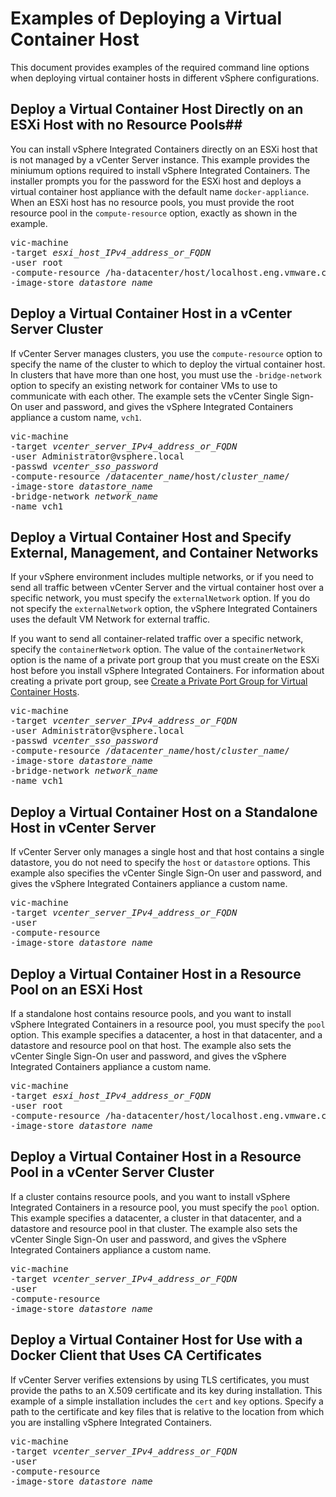 # Examples of Deploying a Virtual Container Host #

This document provides examples of the required command line options when deploying virtual container hosts in different vSphere configurations.

## Deploy a Virtual Container Host Directly on an ESXi Host with no Resource Pools##

You can install vSphere Integrated Containers directly on an ESXi host that is not managed by a vCenter Server instance. This example provides the miniumum options required to install vSphere Integrated Containers. The installer prompts you for the password for the ESXi host and deploys a virtual container host appliance with the default name `docker-appliance`. When an ESXi host has no resource pools, you must provide the root resource pool in the `compute-resource` option, exactly as shown in the example.
  
<pre>vic-machine
-target <i>esxi_host_IPv4_address_or_FQDN</i>
-user root
-compute-resource /ha-datacenter/host/localhost.eng.vmware.com/Resources/
-image-store <i>datastore_name</i>
</pre>

## Deploy a Virtual Container Host in a vCenter Server Cluster ##

If vCenter Server manages clusters, you use the `compute-resource` option to specify the name of the cluster to which to deploy the virtual container host. In clusters that have more than one host, you must use the `-bridge-network` option to specify an existing network for container VMs to use to communicate with each other. The example sets the vCenter Single Sign-On user and password, and gives the vSphere Integrated Containers appliance a custom name, `vch1`.
<pre>vic-machine
-target <i>vcenter_server_IPv4_address_or_FQDN</i>
-user Administrator@vsphere.local
-passwd <i>vcenter_sso_password</i>
-compute-resource /<i>datacenter_name</i>/host/<i>cluster_name</i>/
-image-store <i>datastore_name</i>
-bridge-network <i>network_name</i>
-name vch1
</pre>


## Deploy a Virtual Container Host and Specify External, Management, and Container Networks ##

If your vSphere environment includes multiple networks, or if you need to send all traffic between vCenter Server and the virtual container host over a specific network, you must specify the `externalNetwork` option. If you do not specify the `externalNetwork` option, the vSphere Integrated Containers uses the default VM Network for external traffic. 

If you want to send all container-related traffic over a specific network, specify the `containerNetwork` option. The value of the `containerNetwork` option is the name of a private port group that you  must create on the ESXi host before you install vSphere Integrated Containers. For information about creating a private port group, see [Create a Private Port Group for Virtual Container Hosts](create_a_private_port_group_for_vch.md). 

<pre>vic-machine
-target <i>vcenter_server_IPv4_address_or_FQDN</i>
-user Administrator@vsphere.local
-passwd <i>vcenter_sso_password</i>
-compute-resource /<i>datacenter_name</i>/host/<i>cluster_name</i>/
-image-store <i>datastore_name</i>
-bridge-network <i>network_name</i>
-name vch1
</pre>

 
## Deploy a Virtual Container Host on a Standalone Host in vCenter Server ##

If vCenter Server only manages a single host and that host contains a single datastore, you do not need to specify the `host` or `datastore` options. This example also specifies the vCenter Single Sign-On user and password, and gives the vSphere Integrated Containers appliance a custom name.

<pre>vic-machine
-target <i>vcenter_server_IPv4_address_or_FQDN</i>
-user
-compute-resource
-image-store <i>datastore_name</i>
</pre>

## Deploy a Virtual Container Host in a Resource Pool on an ESXi Host ##

If a standalone host contains resource pools, and you want to install vSphere Integrated Containers in a resource pool, you must specify the `pool` option. This example specifies a datacenter, a host in that datacenter, and a datastore and resource pool on that host. The example also sets the vCenter Single Sign-On user and password, and gives the vSphere Integrated Containers appliance a custom name.

<pre>vic-machine
-target <i>esxi_host_IPv4_address_or_FQDN</i>
-user root
-compute-resource /ha-datacenter/host/localhost.eng.vmware.com/Resources/resource_pool_name/
-image-store <i>datastore_name</i>
</pre>

## Deploy a Virtual Container Host in a Resource Pool in a vCenter Server Cluster ##

If a cluster contains resource pools, and you want to install vSphere Integrated Containers in a resource pool, you must specify the `pool` option. This example specifies a datacenter, a cluster in that datacenter, and a datastore and resource pool in that cluster. The example also sets the vCenter Single Sign-On user and password, and gives the vSphere Integrated Containers appliance a custom name.

<pre>vic-machine
-target <i>vcenter_server_IPv4_address_or_FQDN</i>
-user
-compute-resource
-image-store <i>datastore_name</i>
</pre>

## Deploy a Virtual Container Host for Use with a Docker Client that Uses CA Certificates ##

If vCenter Server verifies extensions by using TLS certificates, you must provide the paths to an X.509 certificate and its key during installation. This example of a simple installation includes the `cert` and `key` options. Specify a path to the certificate and key files that is relative to the location from which you are installing vSphere Integrated Containers.

<pre>vic-machine
-target <i>vcenter_server_IPv4_address_or_FQDN</i>
-user
-compute-resource
-image-store <i>datastore_name</i>
</pre>
